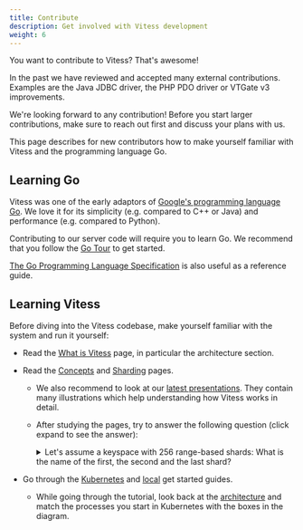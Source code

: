 ```yaml
---
title: Contribute
description: Get involved with Vitess development
weight: 6
---
```


You want to contribute to Vitess? That's awesome!

In the past we have reviewed and accepted many external contributions. Examples are the Java JDBC driver, the PHP PDO driver or VTGate v3 improvements.

We're looking forward to any contribution! Before you start larger contributions, make sure to reach out first and discuss your plans with us.

This page describes for new contributors how to make yourself familiar with Vitess and the programming language Go.

## Learning Go

Vitess was one of the early adaptors of [Google's programming language Go](https://golang.org/). We love it for its simplicity (e.g. compared to C++ or Java) and performance (e.g. compared to Python).

Contributing to our server code will require you to learn Go. We recommend that you follow the [Go Tour](https://tour.golang.org/) to get started.

[The Go Programming Language Specification](https://golang.org/ref/spec) is also useful as a reference guide.

## Learning Vitess

Before diving into the Vitess codebase, make yourself familiar with the system and run it yourself:

* Read the [What is Vitess](../overview/whatisvitess) page, in particular the architecture section.

* Read the [Concepts](../concepts) and [Sharding](../reference/sharding) pages.

  * We also recommend to look at our [latest presentations](../resources/presentations). They contain many illustrations which help understanding how Vitess works in detail.

  * After studying the pages, try to answer the following question (click expand to see the answer):
    <details>
      <summary>
        Let's assume a keyspace with 256 range-based shards: What is the name of the first, the second and the last shard?
      </summary>
      -01, 01-02, ff-
    </details>

* Go through the [Kubernetes](../get-started/kubernetes) and [local](../get-started/local) get started guides.

  * While going through the tutorial, look back at the [architecture](../overview/architecture) and match the processes you start in Kubernetes with the boxes in the diagram.
